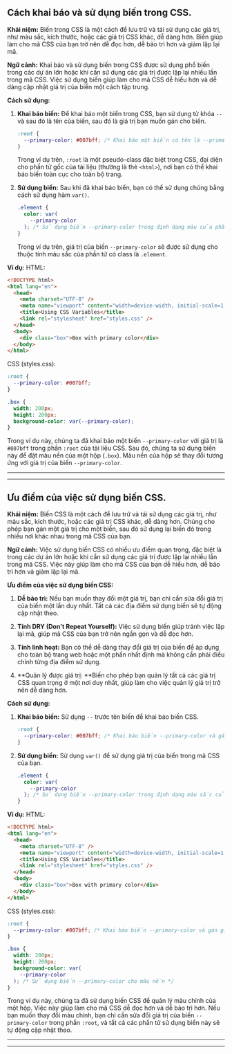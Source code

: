 ## Cách khai báo và sử dụng biến trong CSS.

**Khái niệm:**
Biến trong CSS là một cách để lưu trữ và tái sử dụng các giá trị, như màu sắc, kích thước, hoặc các giá trị CSS khác, dễ dàng hơn. Biến giúp làm cho mã CSS của bạn trở nên dễ đọc hơn, dễ bảo trì hơn và giảm lặp lại mã.

**Ngữ cảnh:**
Khai báo và sử dụng biến trong CSS được sử dụng phổ biến trong các dự án lớn hoặc khi cần sử dụng các giá trị được lặp lại nhiều lần trong mã CSS. Việc sử dụng biến giúp làm cho mã CSS dễ hiểu hơn và dễ dàng cập nhật giá trị của biến một cách tập trung.

**Cách sử dụng:**

1. **Khai báo biến:**
   Để khai báo một biến trong CSS, bạn sử dụng từ khóa `--` và sau đó là tên của biến, sau đó là giá trị bạn muốn gán cho biến.

   ```css
   :root {
     --primary-color: #007bff; /* Khai báo một biến có tên là --primary-color và gán giá trị là #007bff */
   }
   ```

   Trong ví dụ trên, `:root` là một pseudo-class đặc biệt trong CSS, đại diện cho phần tử gốc của tài liệu (thường là thẻ `<html>`), nơi bạn có thể khai báo biến toàn cục cho toàn bộ trang.

2. **Sử dụng biến:**
   Sau khi đã khai báo biến, bạn có thể sử dụng chúng bằng cách sử dụng hàm `var()`.

   ```css
   .element {
     color: var(
       --primary-color
     ); /* Sử dụng biến --primary-color trong định dạng màu của phần tử */
   }
   ```

   Trong ví dụ trên, giá trị của biến `--primary-color` sẽ được sử dụng cho thuộc tính màu sắc của phần tử có class là `.element`.

**Ví dụ:**
HTML:

```html
<!DOCTYPE html>
<html lang="en">
  <head>
    <meta charset="UTF-8" />
    <meta name="viewport" content="width=device-width, initial-scale=1.0" />
    <title>Using CSS Variables</title>
    <link rel="stylesheet" href="styles.css" />
  </head>
  <body>
    <div class="box">Box with primary color</div>
  </body>
</html>
```

CSS (styles.css):

```css
:root {
  --primary-color: #007bff;
}

.box {
  width: 200px;
  height: 200px;
  background-color: var(--primary-color);
}
```

Trong ví dụ này, chúng ta đã khai báo một biến `--primary-color` với giá trị là `#007bff` trong phần `:root` của tài liệu CSS. Sau đó, chúng ta sử dụng biến này để đặt màu nền của một hộp (`.box`). Màu nền của hộp sẽ thay đổi tương ứng với giá trị của biến `--primary-color`.

---

---

## Ưu điểm của việc sử dụng biến CSS.

**Khái niệm:**
Biến CSS là một cách để lưu trữ và tái sử dụng các giá trị, như màu sắc, kích thước, hoặc các giá trị CSS khác, dễ dàng hơn. Chúng cho phép bạn gán một giá trị cho một biến, sau đó sử dụng lại biến đó trong nhiều nơi khác nhau trong mã CSS của bạn.

**Ngữ cảnh:**
Việc sử dụng biến CSS có nhiều ưu điểm quan trọng, đặc biệt là trong các dự án lớn hoặc khi cần sử dụng các giá trị được lặp lại nhiều lần trong mã CSS. Việc này giúp làm cho mã CSS của bạn dễ hiểu hơn, dễ bảo trì hơn và giảm lặp lại mã.

**Ưu điểm của việc sử dụng biến CSS:**

1. **Dễ bảo trì:** Nếu bạn muốn thay đổi một giá trị, bạn chỉ cần sửa đổi giá trị của biến một lần duy nhất. Tất cả các địa điểm sử dụng biến sẽ tự động cập nhật theo.

2. **Tính DRY (Don't Repeat Yourself):** Việc sử dụng biến giúp tránh việc lặp lại mã, giúp mã CSS của bạn trở nên ngắn gọn và dễ đọc hơn.

3. **Tính linh hoạt:** Bạn có thể dễ dàng thay đổi giá trị của biến để áp dụng cho toàn bộ trang web hoặc một phần nhất định mà không cần phải điều chỉnh từng địa điểm sử dụng.

4. **Quản lý được giá trị: **Biến cho phép bạn quản lý tất cả các giá trị CSS quan trọng ở một nơi duy nhất, giúp làm cho việc quản lý giá trị trở nên dễ dàng hơn.

**Cách sử dụng:**

1. **Khai báo biến:** Sử dụng `--` trước tên biến để khai báo biến CSS.

   ```css
   :root {
     --primary-color: #007bff; /* Khai báo biến --primary-color và gán giá trị là #007bff */
   }
   ```

2. **Sử dụng biến:** Sử dụng `var()` để sử dụng giá trị của biến trong mã CSS của bạn.
   ```css
   .element {
     color: var(
       --primary-color
     ); /* Sử dụng biến --primary-color trong định dạng màu sắc của phần tử */
   }
   ```

**Ví dụ:**
HTML:

```html
<!DOCTYPE html>
<html lang="en">
  <head>
    <meta charset="UTF-8" />
    <meta name="viewport" content="width=device-width, initial-scale=1.0" />
    <title>Using CSS Variables</title>
    <link rel="stylesheet" href="styles.css" />
  </head>
  <body>
    <div class="box">Box with primary color</div>
  </body>
</html>
```

CSS (styles.css):

```css
:root {
  --primary-color: #007bff; /* Khai báo biến --primary-color và gán giá trị là #007bff */
}

.box {
  width: 200px;
  height: 200px;
  background-color: var(
    --primary-color
  ); /* Sử dụng biến --primary-color cho màu nền */
}
```

Trong ví dụ này, chúng ta đã sử dụng biến CSS để quản lý màu chính của một hộp. Việc này giúp làm cho mã CSS dễ đọc hơn và dễ bảo trì hơn. Nếu bạn muốn thay đổi màu chính, bạn chỉ cần sửa đổi giá trị của biến `--primary-color` trong phần `:root`, và tất cả các phần tử sử dụng biến này sẽ tự động cập nhật theo.

---

---
